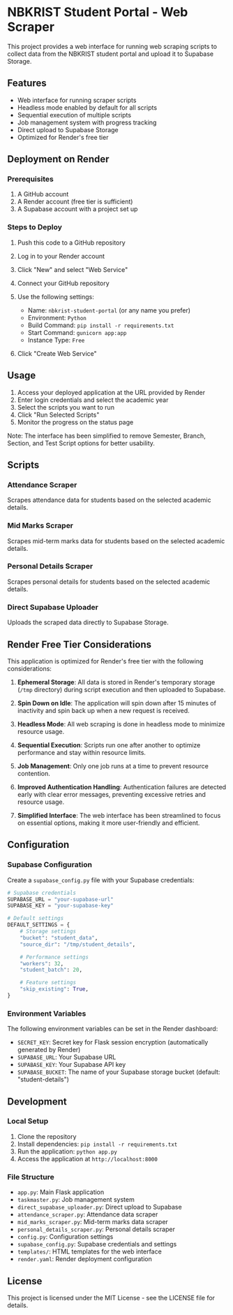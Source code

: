 # NBKRIST Student Portal - Web Scraper

This project provides a web interface for running web scraping scripts to collect data from the NBKRIST student portal and upload it to Supabase Storage.

## Features

- Web interface for running scraper scripts
- Headless mode enabled by default for all scripts
- Sequential execution of multiple scripts
- Job management system with progress tracking
- Direct upload to Supabase Storage
- Optimized for Render's free tier

## Deployment on Render

### Prerequisites

1. A GitHub account
2. A Render account (free tier is sufficient)
3. A Supabase account with a project set up

### Steps to Deploy

1. Push this code to a GitHub repository
2. Log in to your Render account
3. Click "New" and select "Web Service"
4. Connect your GitHub repository
5. Use the following settings:
   - Name: `nbkrist-student-portal` (or any name you prefer)
   - Environment: `Python`
   - Build Command: `pip install -r requirements.txt`
   - Start Command: `gunicorn app:app`
   - Instance Type: `Free`

6. Click "Create Web Service"

## Usage

1. Access your deployed application at the URL provided by Render
2. Enter login credentials and select the academic year
3. Select the scripts you want to run
4. Click "Run Selected Scripts"
5. Monitor the progress on the status page

Note: The interface has been simplified to remove Semester, Branch, Section, and Test Script options for better usability.

## Scripts

### Attendance Scraper

Scrapes attendance data for students based on the selected academic details.

### Mid Marks Scraper

Scrapes mid-term marks data for students based on the selected academic details.

### Personal Details Scraper

Scrapes personal details for students based on the selected academic details.

### Direct Supabase Uploader

Uploads the scraped data directly to Supabase Storage.

## Render Free Tier Considerations

This application is optimized for Render's free tier with the following considerations:

1. **Ephemeral Storage**: All data is stored in Render's temporary storage (`/tmp` directory) during script execution and then uploaded to Supabase.

2. **Spin Down on Idle**: The application will spin down after 15 minutes of inactivity and spin back up when a new request is received.

3. **Headless Mode**: All web scraping is done in headless mode to minimize resource usage.

4. **Sequential Execution**: Scripts run one after another to optimize performance and stay within resource limits.

5. **Job Management**: Only one job runs at a time to prevent resource contention.

6. **Improved Authentication Handling**: Authentication failures are detected early with clear error messages, preventing excessive retries and resource usage.

7. **Simplified Interface**: The web interface has been streamlined to focus on essential options, making it more user-friendly and efficient.

## Configuration

### Supabase Configuration

Create a `supabase_config.py` file with your Supabase credentials:

```python
# Supabase credentials
SUPABASE_URL = "your-supabase-url"
SUPABASE_KEY = "your-supabase-key"

# Default settings
DEFAULT_SETTINGS = {
    # Storage settings
    "bucket": "student_data",
    "source_dir": "/tmp/student_details",

    # Performance settings
    "workers": 32,
    "student_batch": 20,

    # Feature settings
    "skip_existing": True,
}
```

### Environment Variables

The following environment variables can be set in the Render dashboard:

- `SECRET_KEY`: Secret key for Flask session encryption (automatically generated by Render)
- `SUPABASE_URL`: Your Supabase URL
- `SUPABASE_KEY`: Your Supabase API key
- `SUPABASE_BUCKET`: The name of your Supabase storage bucket (default: "student-details")

## Development

### Local Setup

1. Clone the repository
2. Install dependencies: `pip install -r requirements.txt`
3. Run the application: `python app.py`
4. Access the application at `http://localhost:8000`

### File Structure

- `app.py`: Main Flask application
- `taskmaster.py`: Job management system
- `direct_supabase_uploader.py`: Direct upload to Supabase
- `attendance_scraper.py`: Attendance data scraper
- `mid_marks_scraper.py`: Mid-term marks data scraper
- `personal_details_scraper.py`: Personal details scraper
- `config.py`: Configuration settings
- `supabase_config.py`: Supabase credentials and settings
- `templates/`: HTML templates for the web interface
- `render.yaml`: Render deployment configuration

## License

This project is licensed under the MIT License - see the LICENSE file for details.
